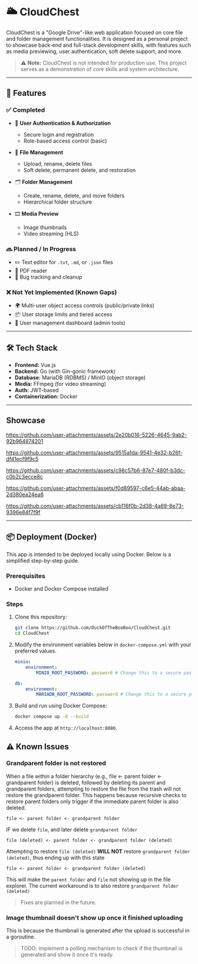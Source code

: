 # 🌥️ CloudChest

CloudChest is a "Google Drive"-like web application focused on core file and folder management functionalities. It is designed as a personal project to showcase back-end and full-stack development skills, with features such as media previewing, user authentication, soft delete support, and more.

> ⚠️ **Note:** CloudChest is not intended for production use. This project serves as a demonstration of core skills and system architecture.

---

## 🚀 Features

### ✅ Completed

- 🔐 **User Authentication & Authorization**
  - Secure login and registration
  - Role-based access control (basic)

- 📂 **File Management**
  - Upload, rename, delete files
  - Soft delete, permanent delete, and restoration

- 🗂️ **Folder Management**
  - Create, rename, delete, and move folders
  - Hierarchical folder structure

- 🎞️ **Media Preview**
  - Image thumbnails
  - Video streaming (HLS)

### 🔜 Planned / In Progress

- ✏️ Text editor for `.txt`, `.md`, or `.json` files  
- 📄 PDF reader  
- 🧠 Bug tracking and cleanup  

### ❌ Not Yet Implemented (Known Gaps)

- 🌍 Multi-user object access controls (public/private links)
- 📦 User storage limits and tiered access
- 👥 User management dashboard (admin tools)

---

## 🛠️ Tech Stack

- **Frontend:** Vue.js
- **Backend:** Go (with Gin-gonic framework)
- **Database:** MariaDB (RDBMS) / MinIO (object storage)
- **Media:** FFmpeg (for video streaming)
- **Auth:** JWT-based
- **Containerization:** Docker

---

## Showcase
https://github.com/user-attachments/assets/2e20b016-5226-4645-9ab2-92b964874201


https://github.com/user-attachments/assets/9515a1da-9541-4e32-b26f-df41ecf9f9c5



https://github.com/user-attachments/assets/c98c57b6-87e7-480f-b3dc-c0b2c3ecce8c



https://github.com/user-attachments/assets/f0d89597-c6e5-44ab-abaa-2d380ea24ea6



https://github.com/user-attachments/assets/cb116f0b-2d38-4a69-8e73-9396e84f7f9f


---

## 📦 Deployment (Docker)

This app is intended to be deployed locally using Docker. Below is a simplified step-by-step guide.





### Prerequisites
- Docker and Docker Compose installed

### Steps

1. Clone this repository:
   ```bash
   git clone https://github.com/DuckOfTheBooBoo/CloudChest.git
   cd CloudChest
   ```

2. Modify the environment variables below in `docker-compose.yml` with your preferred values.
    ```yaml
    minio:
        environment:
            MINIO_ROOT_PASSWORD: password # Change this to a secure password

    db:
        environment:
            MARIADB_ROOT_PASSWORD: password # Change this to a secure password
    ```

3. Build and run using Docker Compose:
    ```bash
    docker compose up -d --build
    ```

4. Access the app at `http://localhost:8080`.

## ⚠ Known Issues

### Grandparent folder is not restored
When a file within a folder hierarchy (e.g., file <- parent folder <- grandparent folder) is deleted, followed by deleting its parent and grandparent folders, attempting to restore the file from the trash will not restore the grandparent folder. This happens because recursive checks to restore parent folders only trigger if the immediate parent folder is also deleted.

```
file <- parent folder <- grandparent folder
```
IF we delete `file`, and later delete `grandparent folder`
```
file (deleted) <- parent folder <- grandparent folder (deleted)
```
Attempting to restore `file (deleted)` **WILL NOT** restore `grandparent folder (deleted)`, thus ending up with this state
```
file <- parent folder <- grandparent folder (deleted)
```
This will make the `parent folder` and `file` not showing up in the file explorer. The current workaround is to also restore `grandparent folder (deleted)`

> Fixes are planned in the future.

### Image thumbnail doesn't show up once it finished uploading
This is because the thumbnail is generated after the upload is successful in a goroutine.

> TODO: implement a polling mechanism to check if the thumbnail is generated and show it once it's ready.
